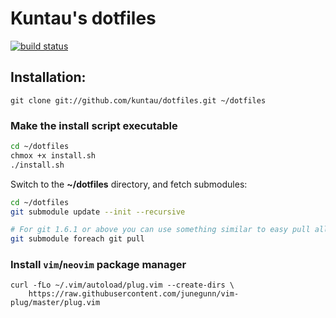 Kuntau's dotfiles
========

[![build status](https://img.shields.io/travis/kuntau/dotfiles.svg?style=flat-square)](https://travis-ci.org/kuntau/dotfiles)

Installation:
-------------

`git clone git://github.com/kuntau/dotfiles.git ~/dotfiles`

### Make the install script executable

```bash
cd ~/dotfiles
chmox +x install.sh
./install.sh
```

Switch to the __~/dotfiles__ directory, and fetch submodules:

```bash
cd ~/dotfiles
git submodule update --init --recursive

# For git 1.6.1 or above you can use something similar to easy pull all submodule:
git submodule foreach git pull
```
### Install `vim`/`neovim` package manager

```
curl -fLo ~/.vim/autoload/plug.vim --create-dirs \
    https://raw.githubusercontent.com/junegunn/vim-plug/master/plug.vim
```
